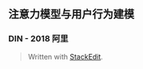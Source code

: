 
## 注意力模型与用户行为建模
### DIN - 2018 阿里
[](https://www.jianshu.com/p/73b6f5d00f46)

> Written with [StackEdit](https://stackedit.io/).
<!--stackedit_data:
eyJoaXN0b3J5IjpbOTY4MTY1MTI0LDczMDk5ODExNl19
-->